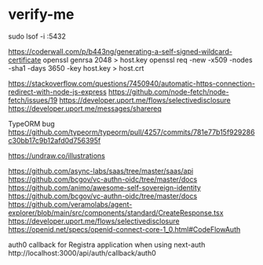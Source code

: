 # verify-me

sudo lsof -i :5432

https://coderwall.com/p/b443ng/generating-a-self-signed-wildcard-certificate
openssl genrsa 2048 > host.key
openssl req -new -x509 -nodes -sha1 -days 3650 -key host.key > host.crt

https://stackoverflow.com/questions/7450940/automatic-https-connection-redirect-with-node-js-express
https://github.com/node-fetch/node-fetch/issues/19
https://developer.uport.me/flows/selectivedisclosure
https://developer.uport.me/messages/sharereq

TypeORM bug
https://github.com/typeorm/typeorm/pull/4257/commits/781e77b15f929286c30bb17c9b12afd0d756395f

https://undraw.co/illustrations

https://github.com/async-labs/saas/tree/master/saas/api
https://github.com/bcgov/vc-authn-oidc/tree/master/docs
https://github.com/animo/awesome-self-sovereign-identity
https://github.com/bcgov/vc-authn-oidc/tree/master/docs
https://github.com/veramolabs/agent-explorer/blob/main/src/components/standard/CreateResponse.tsx
https://developer.uport.me/flows/selectivedisclosure
https://openid.net/specs/openid-connect-core-1_0.html#CodeFlowAuth

auth0 callback for Registra application when using next-auth
http://localhost:3000/api/auth/callback/auth0

